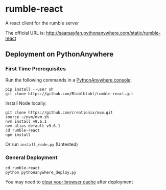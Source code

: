 # rumble-react
A react client for the rumble server

The official URL is: http://saarsayfan.pythonanywhere.com/static/rumble-react

## Deployment on PythonAnywhere
### First Time Prerequisites
Run the following commands in a [PythonAnywhere console](
https://www.pythonanywhere.com/user/saarsayfan/consoles):
```
pip install --user sh
git clone https://github.com/Bloblblobl/rumble-react.git
```

Install Node locally:
```
git clone https://github.com/creationix/nvm.git
source ~/nvm/nvm.sh
nvm install v9.6.1
nvm alias default v9.6.1
cd rumble-react
npm install
```
Or run `install_node.py` (Untested)

### General Deployment
```
cd rumble-react
python pythonanywhere_deploy.py
```
You may need to [clear your browser cache](https://kb.iu.edu/d/ahic) after deployment
